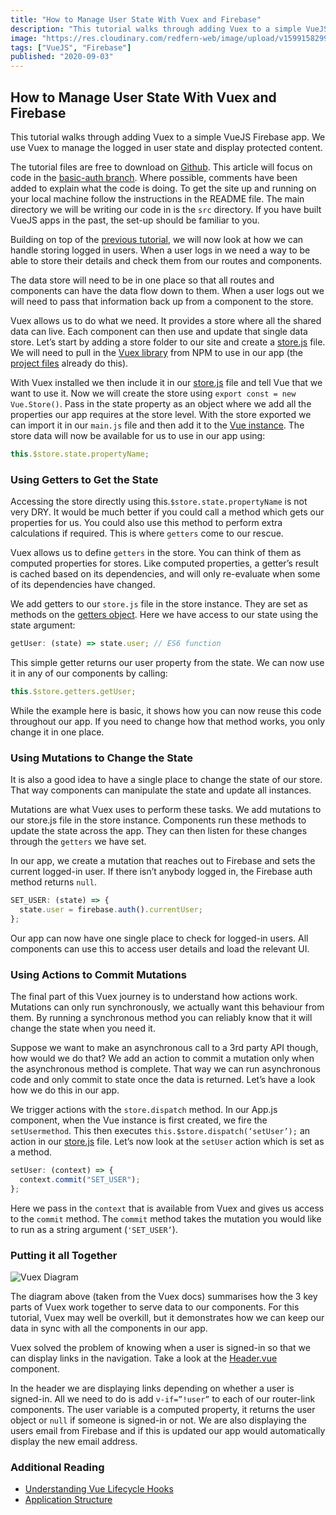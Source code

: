 ```yaml
---
title: "How to Manage User State With Vuex and Firebase"
description: "This tutorial walks through adding Vuex to a simple VueJS Firebase app. We use Vuex to manage the logged in user state and display protected content."
image: "https://res.cloudinary.com/redfern-web/image/upload/v1599158299/redfern-dev/png/firebase-vue.png"
tags: ["VueJS", "Firebase"]
published: "2020-09-03"
---
```


## How to Manage User State With Vuex and Firebase

This tutorial walks through adding Vuex to a simple VueJS Firebase app. We use Vuex to manage the logged in user state and display protected content.

The tutorial files are free to download on [Github](https://github.com/garethredfern/vue-auth-demo). This article will focus on code in the [basic-auth branch](https://github.com/garethredfern/vue-auth-demo/tree/basic-auth). Where possible, comments have been added to explain what the code is doing. To get the site up and running on your local machine follow the instructions in the README file. The main directory we will be writing our code in is the `src` directory. If you have built VueJS apps in the past, the set-up should be familiar to you.

Building on top of the [previous tutorial](articles/authenticate-users-using-firebase-and-vuejs), we will now look at how we can handle storing logged in users. When a user logs in we need a way to be able to store their details and check them from our routes and components.

The data store will need to be in one place so that all routes and components can have the data flow down to them. When a user logs out we will need to pass that information back up from a component to the store.

Vuex allows us to do what we need. It provides a store where all the shared data can live. Each component can then use and update that single data store. Let’s start by adding a store folder to our site and create a [store.js](https://github.com/garethredfern/vue-auth-demo/blob/basic-auth/src/store/store.js) file. We will need to pull in the [Vuex library](https://vuex.vuejs.org/) from NPM to use in our app (the [project files](https://github.com/garethredfern/vue-auth-demo) already do this).

With Vuex installed we then include it in our [store.js](https://github.com/garethredfern/vue-auth-demo/blob/basic-auth/src/store/store.js#L2) file and tell Vue that we want to use it. Now we will create the store using `export const = new Vue.Store()`. Pass in the state property as an object where we add all the properties our app requires at the store level. With the store exported we can import it in our `main.js` file and then add it to the [Vue instance](https://github.com/garethredfern/vue-auth-demo/blob/basic-auth/src/main.js#L57). The store data will now be available for us to use in our app using:

```js
this.$store.state.propertyName;
```

### Using Getters to Get the State

Accessing the store directly using this.`$store.state.propertyName` is not very DRY. It would be much better if you could call a method which gets our properties for us. You could also use this method to perform extra calculations if required. This is where `getters` come to our rescue.

Vuex allows us to define `getters` in the store. You can think of them as computed properties for stores. Like computed properties, a getter’s result is cached based on its dependencies, and will only re-evaluate when some of its dependencies have changed.

We add getters to our `store.js` file in the store instance. They are set as methods on the [getters object](https://github.com/garethredfern/vue-auth-demo/blob/basic-auth/src/store/store.js#L11). Here we have access to our state using the state argument:

```js
getUser: (state) => state.user; // ES6 function
```

This simple getter returns our user property from the state. We can now use it in any of our components by calling:

```js
this.$store.getters.getUser;
```

While the example here is basic, it shows how you can now reuse this code throughout our app. If you need to change how that method works, you only change it in one place.

### Using Mutations to Change the State

It is also a good idea to have a single place to change the state of our store. That way components can manipulate the state and update all instances.

Mutations are what Vuex uses to perform these tasks. We add mutations to our store.js file in the store instance. Components run these methods to update the state across the app. They can then listen for these changes through the `getters` we have set.

In our app, we create a mutation that reaches out to Firebase and sets the current logged-in user. If there isn’t anybody logged in, the Firebase auth method returns `null`.

```js
SET_USER: (state) => {
  state.user = firebase.auth().currentUser;
};
```

Our app can now have one single place to check for logged-in users. All components can use this to access user details and load the relevant UI.

### Using Actions to Commit Mutations

The final part of this Vuex journey is to understand how actions work. Mutations can only run synchronously, we actually want this behaviour from them. By running a synchronous method you can reliably know that it will change the state when you need it.

Suppose we want to make an asynchronous call to a 3rd party API though, how would we do that? We add an action to commit a mutation only when the asynchronous method is complete. That way we can run asynchronous code and only commit to state once the data is returned. Let’s have a look how we do this in our app.

We trigger actions with the `store.dispatch` method. In our App.js component, when the Vue instance is first created, we fire the `setUsermethod`. This then executes `this.$store.dispatch(‘setUser’);` an action in our [store.js](https://github.com/garethredfern/vue-auth-demo/blob/basic-auth/src/store/store.js#L22) file. Let’s now look at the `setUser` action which is set as a method.

```js
setUser: (context) => {
  context.commit("SET_USER");
};
```

Here we pass in the `context` that is available from Vuex and gives us access to the `commit` method. The `commit` method takes the mutation you would like to run as a string argument (`'SET_USER’`).

### Putting it all Together

![Vuex Diagram](https://res.cloudinary.com/redfern-web/image/upload/v1599156012/redfern-dev/png/vuex.png)

The diagram above (taken from the Vuex docs) summarises how the 3 key parts of Vuex work together to serve data to our components. For this tutorial, Vuex may well be overkill, but it demonstrates how we can keep our data in sync with all the components in our app.

Vuex solved the problem of knowing when a user is signed-in so that we can display links in the navigation. Take a look at the [Header.vue](https://github.com/garethredfern/vue-auth-demo/blob/basic-auth/src/components/Header.vue) component.

In the header we are displaying links depending on whether a user is signed-in. All we need to do is add `v-if=”!user”` to each of our router-link components. The user variable is a computed property, it returns the user object or `null` if someone is signed-in or not. We are also displaying the users email from Firebase and if this is updated our app would automatically display the new email address.

### Additional Reading

- [Understanding Vue Lifecycle Hooks](https://vuejs.org/v2/guide/instance.html#Lifecycle-Diagram)
- [Application Structure](https://vuex.vuejs.org/guide/structure.html#application-structure)
